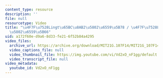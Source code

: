 ```yaml
---
content_type: resource
description: ''
file: null
resourcetype: Video
title: "\u4F7F\u7528Lingt\u65BC\u8AB2\u5802\u6559\u5B78 / \u4F7F\u7528Lingt\u4E8E\u8BFE\
  \u5802\u6559\u5B66"
uid: a172f60e-d9a6-8d33-fe21-6f52b84a4295
video_files:
  archive_url: https://archive.org/download/MIT21G.107F14/MIT21G_107F14_Lingt-zh-hans-cmn_300k.mp4
  video_captions_file: null
  video_thumbnail_file: https://img.youtube.com/vi/Vd2xO_nF1gg/default.jpg
  video_transcript_file: null
video_metadata:
  youtube_id: Vd2xO_nF1gg
---
```

